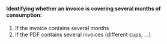 #### Identifying whether an invoice is covering several months of consumption:
1. If the invoice contains several months
2. If the PDF contains several invoices (different cups, ...)
